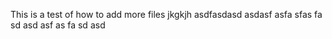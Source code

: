 This is a test of how to add more files
jkgkjh
asdfasdasd
asdasf
asfa
sfas
fa
sd
asd
asf
as
fa
sd
asd
